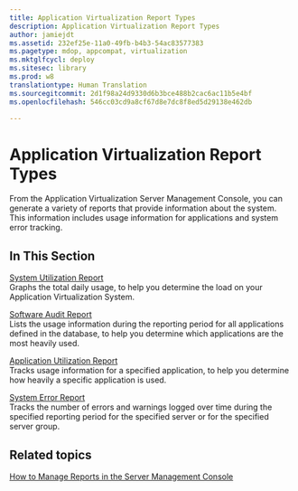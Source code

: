 ```yaml
---
title: Application Virtualization Report Types
description: Application Virtualization Report Types
author: jamiejdt
ms.assetid: 232ef25e-11a0-49fb-b4b3-54ac83577383
ms.pagetype: mdop, appcompat, virtualization
ms.mktglfcycl: deploy
ms.sitesec: library
ms.prod: w8
translationtype: Human Translation
ms.sourcegitcommit: 2d1f98a24d9330d6b3bce488b2cac6ac11b5e4bf
ms.openlocfilehash: 546cc03cd9a8cf67d8e7dc8f8ed5d29138e462db

---
```



# Application Virtualization Report Types


From the Application Virtualization Server Management Console, you can generate a variety of reports that provide information about the system. This information includes usage information for applications and system error tracking.

## In This Section


<a href="" id="system-utilization-report"></a>[System Utilization Report](system-utilization-reportserver.md)  
Graphs the total daily usage, to help you determine the load on your Application Virtualization System.

<a href="" id="software-audit-report"></a>[Software Audit Report](software-audit-reportserver.md)  
Lists the usage information during the reporting period for all applications defined in the database, to help you determine which applications are the most heavily used.

<a href="" id="application-utilization-report"></a>[Application Utilization Report](application-utilization-reportserver.md)  
Tracks usage information for a specified application, to help you determine how heavily a specific application is used.

<a href="" id="system-error-report"></a>[System Error Report](system-error-reportserver.md)  
Tracks the number of errors and warnings logged over time during the specified reporting period for the specified server or for the specified server group.

## Related topics


[How to Manage Reports in the Server Management Console](how-to-manage-reports-in-the-server-management-console.md)

 

 








<!--HONumber=Jun16_HO4-->


